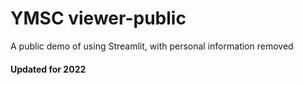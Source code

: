 # YMSC viewer-public
A public demo of using Streamlit, with personal information removed
#### Updated for 2022
